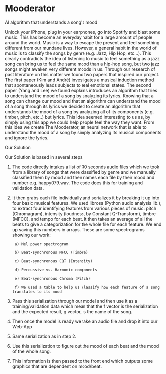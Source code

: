 # Mooderator
AI algorithm that understands a song's mood

Unlock your iPhone, plug in your earphones, go into Spotify and blast some music. This has become an everyday habit for a large amount of people around the world. Music is a way to escape the present and feel something different from our mundane lives. However, a general habit in the world of music is to classify the songs by genre (e.g. Jazz, Hip Hop, etc...). This clearly contradicts the idea of listening to music to feel something as a jazz song can bring us to feel the same mood than a hip-hop song, but two jazz songs might awaken very different moods in us. Through our research of past literature on this matter we found two papers that inspired our project. The first paper (Kim and André) investigates a musical induction method that spontaneously leads subjects to real emotional states. The second paper (Yang and Lee) we found explains introduces an algorithm that tries to understand the mood of a song by analyzing its lyrics. Knowing that a song can change our mood and that an algorithm can understand the mood of a song through its lyrics we decided to create an algorithm that understands the mood of a song by analyzing all of its components (e.g. timber, pitch, etc..) but lyrics. This idea seemed interesting to us as, by simply using this app we could help people feel the way they want. From this idea we create The Mooderator, an neural network that is able to understand the mood of a song by simply analyzing its musical components and ignore the lyrics.

Our Solution

Our Solution is based in several steps:

1) The code directly intakes a list of 30 seconds audio files which we took from a library
of songs that were classified by genre and we manually classified them by mood and then names each file by their mood and number e.g. happy079.wav. The code does this for training and validation data.

2) It then grabs each file individually and serializes it by breaking it up into four basic musical features. We used librosa (Python audio analysis lib.), to extract four identifying features from various pieces of music: pitch (Chromagram), intensity (loudness, by Constant Q-Transform), timbre (MFCC), and tempo for each beat. It then takes an average of all the beats to give a categorization for the whole file for each feature. We end up saving this numbers in arrays.
These are some spectrograms showing our work:

        a) Mel power spectrogram
  
        b) Beat-synchronous MFCC (Timbre)
  
        c) Beat-synchronous CQT (Intensity)
  
        d) Percussive vs. Harmonic components
  
        e) Beat-synchronous Chroma (Pitch)
  
        f) We used a table to help us classify how each feature of a song translates to its mood
  
3) Pass this serialization through our model and then use it as a training/validation data
which mean that the f vector is the serialization and the expected result, g vector, is
the name of the song.

4) Then once the model is ready we take an audio file and drop it into our Web-App
5) Same serialization as in step 2.

6) Use this serialization to figure out the mood of each beat and the mood of the whole
song.

7) This information is then passed to the front end which outputs some graphics that are
dependent on mood/beat.
